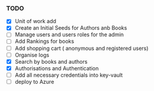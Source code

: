 ### TODO
 - [x] Unit of work add
 - [x] Create an Initial Seeds for Authors anb Books
 - [ ] Manage users and users roles for the admin
 - [ ] Add Rankings for books
 - [ ] Add shopping cart ( anonymous and registered users)
 - [ ] Organise logs
 - [x] Search by books and authors
 - [x] Authorisations and Authentication 
 - [ ] Add all necessary credentials into key-vault
 - [ ] deploy to Azure